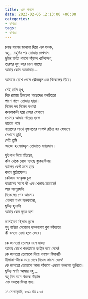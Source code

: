 ```yaml
---
title: এক পলকে
date: 2023-02-05 12:13:00 +06:00
categories:
- কবিতা
tags:
- কবিতা
---
```


চলন্ত বাসের জানালা দিয়ে এক পলক,  
বহু....বহুদিন পর তোমায় দেখলাম।  
ছুটন্ত মনটা থমকে দাঁড়াল খানিকক্ষণ,  
তারপর হুস্ করে চলে গ্যাছো  
আবার কোন আজানায়....  

আমাকে রেখে গেলে রৌদ্রজ্জ্বল এক বিকেলের তীরে।   

সেই হাসি মুখ,  
পিচ রাস্তায় চিরচেনা গাছেদের মানচিত্রের   
পাশে পাশে তোমার ছায়া।  
দিনের পর দিনের কথারা   
কলকাকলি হয়ে ফেরে যেখানে,  
তোমার আমার পায়ের ছন্দে  
হাতের গন্ধে  
বাতাসের সাথে বৃক্ষপত্রের সম্পর্ক রচিত হয় যেখানে  
সেখানে তুমি,  
সেই তুমি  
আজো হাস্যোজ্জ্বল তোমাতে ঘনায়মান।  

ফুটপাথ দিয়ে হাঁটছো,  
কাঁধ থেকে নেমে গ্যাছে বুকের উপর   
ব্যাগের বেল্ট ক্রস হয়ে  
কানে মুঠোফোন।  
কোঁকড়া ঘনকৃষ্ণ চুল   
বাতাসের সাথে কী এক খেলায় মেতেছে!  
আর সানগ্লাসটা   
বিকেলের শেষ আলোয়   
একবার যখন ঝলকালো,  
ছুটন্ত হৃদয়টা   
আবার কেন দুরন্ত হল!  

ভালইতো ছিলাম ভুলে  
শুধু বাইরে বেরোলে ভাললাগায় বুক কাঁপতো  
কী বলবো দেখা হলে ভেবে।   

কে জানতো তোমার চলে যাওয়া  
আমার চোখে শহরটাকে রংহীন করে দেবে!  
কে জানতো তোমাকে নিয়ে ধাবমান বিমানটি   
নীলাকাশটাকে ভরে দেবে নিমেষ কালো মেঘে!  
কে জানতো তোমাকে আজ আঁকবো এভাবে কলমের তুলিতে।   
ছুটন্ত মনটা আমার বহু....  
বহু দিন বাদে থমকে দাঁড়াল  
এক পলকে নিথর হল।  

<small>২৭ শে জানুয়ারি, ২০১১ রাত ১:৩৪</small>
